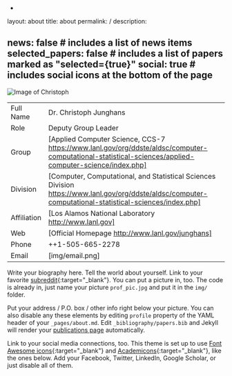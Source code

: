 -
layout: about
title: about
permalink: /
description:

news: false  # includes a list of news items
selected_papers: false # includes a list of papers marked as "selected={true}"
social: true  # includes social icons at the bottom of the page
---

![Image of Christoph](junghans.jpg)

| | |
|-|-|
| Full Name | Dr. Christoph Junghans |
| Role | Deputy Group Leader |
| Group | [Applied Computer Science, CCS-7 https://www.lanl.gov/org/ddste/aldsc/computer-computational-statistical-sciences/applied-computer-science/index.php] |
| Division | [Computer, Computational, and Statistical Sciences Division https://www.lanl.gov/org/ddste/aldsc/computer-computational-statistical-sciences/index.php] |
| Affiliation | [Los Alamos National Laboratory http://www.lanl.gov] |
| Web | [Official Homepage http://www.lanl.gov/junghans] |
| Phone | ++1-505-665-2278 |
| Email | [img/email.png] |



Write your biography here. Tell the world about yourself. Link to your favorite [subreddit](http://reddit.com){:target="\_blank"}. You can put a picture in, too. The code is already in, just name your picture `prof_pic.jpg` and put it in the `img/` folder.

Put your address / P.O. box / other info right below your picture. You can also disable any these elements by editing `profile` property of the YAML header of your `_pages/about.md`. Edit `_bibliography/papers.bib` and Jekyll will render your [publications page](/al-folio/publications/) automatically.

Link to your social media connections, too. This theme is set up to use [Font Awesome icons](http://fortawesome.github.io/Font-Awesome/){:target="\_blank"} and [Academicons](https://jpswalsh.github.io/academicons/){:target="\_blank"}, like the ones below. Add your Facebook, Twitter, LinkedIn, Google Scholar, or just disable all of them.
